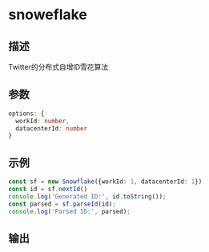 # snoweflake

## 描述
Twitter的分布式自增ID雪花算法

## 参数
```ts
options: {
  workId: number,
  datacenterId: number
}
```

## 示例
```ts
const sf = new Snowflake({workId: 1, datacenterId: 1})
const id = sf.nextId()
console.log('Generated ID:', id.toString());
const parsed = sf.parseId(id);
console.log('Parsed ID:', parsed);
```

## 输出